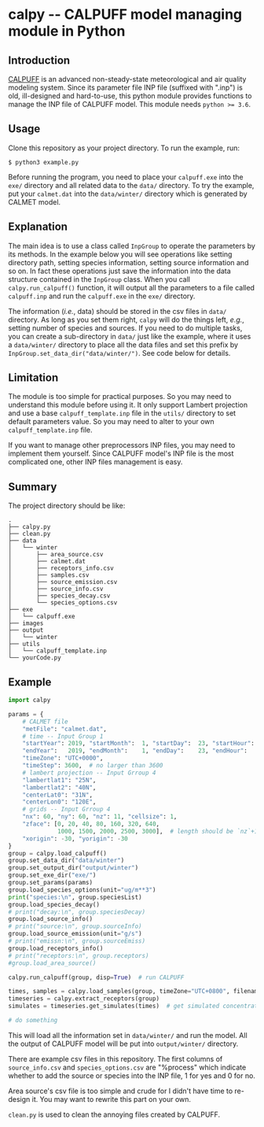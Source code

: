 # calpy -- CALPUFF model managing module in Python

## Introduction

[CALPUFF](http://www.src.com) is an advanced non-steady-state meteorological and air quality modeling system. Since its parameter file INP file (suffixed with ".inp") is old, ill-designed and hard-to-use, this python module provides functions to manage the INP file of CALPUFF model. This module needs `python >= 3.6`.

## Usage

Clone this repository as your project directory. To run the example, run:

```shell
$ python3 example.py
```

Before running the program, you need to place your `calpuff.exe` into the `exe/` directory and all related data to the `data/` directory. To try the example, put your `calmet.dat` into the `data/winter/` directory which is generated by CALMET model.

## Explanation

The main idea is to use a class called `InpGroup` to operate the parameters by its methods. In the example below you will see operations like setting directory path, setting species information, setting source information and so on. In fact these operations just save the information into the data structure contained in the `InpGroup` class. When you call `calpy.run_calpuff()` function, it will output all the parameters to a file called `calpuff.inp` and run the `calpuff.exe` in the `exe/` directory.

The information (*i.e.*, data) should be stored in the csv files in `data/` directory. As long as you set them right, `calpy` will do the things left, *e.g.*, setting number of species and sources. If you need to do multiple tasks, you can create a sub-directory in `data/` just like the example, where it uses a `data/winter/` directory to place all the data files and set this prefix by `InpGroup.set_data_dir("data/winter/")`. See code below for details.

## Limitation

The module is too simple for practical purposes. So you may need to understand this module before using it. It only support Lambert projection and use a base `calpuff_template.inp` file in the `utils/` directory to set default parameters value. So you may need to alter to your own `calpuff_template.inp` file.

If you want to manage other preprocessors INP files, you may need to implement them yourself. Since CALPUFF model's INP file is the most complicated one, other INP files management is easy.

## Summary

The project directory should be like:

```
.
├── calpy.py
├── clean.py
├── data
│   └── winter
│       ├── area_source.csv
│       ├── calmet.dat
│       ├── receptors_info.csv
│       ├── samples.csv
│       ├── source_emission.csv
│       ├── source_info.csv
│       ├── species_decay.csv
│       └── species_options.csv
├── exe
│   └── calpuff.exe
├── images
├── output
│   └── winter
├── utils
│   └── calpuff_template.inp
└── yourCode.py
```

## Example

```python
import calpy

params = {
    # CALMET file
    "metFile": "calmet.dat",
    # time -- Input Group 1
    "startYear": 2019, "startMonth":  1, "startDay":  23, "startHour":  0,
    "endYear":   2019, "endMonth":    1, "endDay":    23, "endHour":   12,
    "timeZone": "UTC+0000",
    "timeStep": 3600,  # no larger than 3600
    # lambert projection -- Input Grroup 4
    "lambertlat1": "25N",
    "lambertlat2": "40N",
    "centerLat0": "31N",
    "centerLon0": "120E",
    # grids -- Input Grroup 4
    "nx": 60, "ny": 60, "nz": 11, "cellsize": 1,
    "zface": [0, 20, 40, 80, 160, 320, 640,
		      1000, 1500, 2000, 2500, 3000],  # length should be `nz`+1
    "xorigin": -30, "yorigin": -30
}
group = calpy.load_calpuff()
group.set_data_dir("data/winter")
group.set_output_dir("output/winter")
group.set_exe_dir("exe/")
group.set_params(params)
group.load_species_options(unit="ug/m**3")
print("species:\n", group.speciesList)
group.load_species_decay()
# print("decay:\n", group.speciesDecay)
group.load_source_info()
# print("source:\n", group.sourceInfo)
group.load_source_emission(unit="g/s")
# print("emissn:\n", group.sourceEmiss)
group.load_receptors_info()
# print("receptors:\n", group.receptors)
#group.load_area_source()

calpy.run_calpuff(group, disp=True)  # run CALPUFF

times, samples = calpy.load_samples(group, timeZone="UTC+0800", filename="samples.csv")
timeseries = calpy.extract_receptors(group)
simulates = timeseries.get_simulates(times)  # get simulated concentrations of each receptors

# do something
```

This will load all the information set in `data/winter/` and run the model. All the output of CALPUFF model will be put into `output/winter/` directory.

There are example csv files in this repository. The first columns of `source_info.csv` and `species_options.csv` are "%process" which indicate whether to add the source or species into the INP file, 1 for yes and 0 for no.

Area source's csv file is too simple and crude for I didn't have time to re-design it. You may want to rewrite this part on your own.

`clean.py` is used to clean the annoying files created by CALPUFF.
